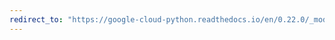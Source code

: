 ```yaml
---
redirect_to: "https://google-cloud-python.readthedocs.io/en/0.22.0/_modules/google/cloud/translate/connection.html"
---
```

